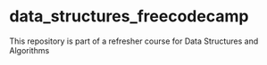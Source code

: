 # data_structures_freecodecamp
This repository is part of a refresher course for Data Structures and Algorithms
